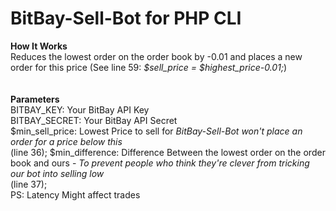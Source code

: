 <h1>BitBay-Sell-Bot <b>for PHP CLI</b></h1>
<b>How It Works</b> <br />
Reduces the lowest order on the order book by -0.01 and places a new order for this price (See line 59: <i>$sell_price = $highest_price-0.01;</i>)<br />
<br />
<br />
<b>Parameters</b>
<br />
BITBAY_KEY: Your BitBay API Key<br />
BITBAY_SECRET: Your BitBay API Secret<br />
$min_sell_price: Lowest Price to sell for <i>BitBay-Sell-Bot won't place an order for a price below this</i><br /> (line 36);
$min_difference: Difference Between the lowest order on the order book and ours - <i>To prevent people who think they're clever from tricking our bot into selling low</i><br /> (line 37);
<br />
PS: Latency Might affect trades